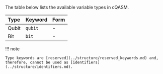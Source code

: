 The table below lists the available variable types in cQASM.

| Type  | Keyword | Form                      | 
|:------|:--------|:--------------------------|
| Qubit | `qubit` | -                         | 
| Bit   | `bit`   | -                         | 

!!! note

    Type keywords are [reserved](../structure/reserved_keywords.md) and, therefore, cannot be used as [identifiers](../structure/identifiers.md).
